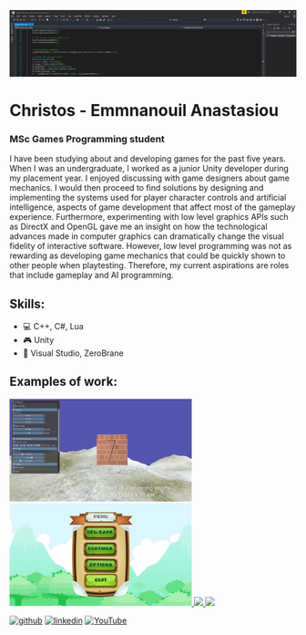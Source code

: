 ![MSc Games Programming student](https://github.com/hristomanos/hristomanos/blob/main/bannerCropped.jpg)

# Christos - Emmnanouil Anastasiou 
### MSc Games Programming student
I have been studying about and developing games for the past five years. When I was an undergraduate, I worked as a junior Unity 
developer during my placement year. I enjoyed discussing with game designers about game 
mechanics. I would then proceed to find solutions by designing and implementing the systems 
used for player character controls and artificial intelligence, aspects of game development that 
affect most of the gameplay experience. Furthermore, experimenting with low level graphics 
APIs such as DirectX and OpenGL gave me an insight on how the technological advances 
made in computer graphics can dramatically change the visual fidelity of interactive software. 
However, low level programming was not as rewarding as developing game mechanics 
that could be quickly shown to other people when playtesting. Therefore, my current aspirations are roles that 
include gameplay and AI programming.

## Skills:
* :computer: C++, C#, Lua 
* :video_game: Unity 
* :wrench: Visual Studio, ZeroBrane 
## Examples of work:
<a href="https://github.com/hristomanos/DirectX11">
<img src = "https://github.com/hristomanos/hristomanos/blob/main/DirectX11.gif" width = 320 /> 
 </a>
 <a href="https://bitbucket.org/Christomanos123/2dplatformer/src/master/">
<img src = "https://github.com/hristomanos/hristomanos/blob/main/2DPlatformer.gif" width = 320 />
</a>
 <a href="https://github.com/hristomanos/HoverCarAssociation">
<img src = "https://github.com/hristomanos/hristomanos/blob/main/HoverCar_Association_Demo_2.gif" width = 320 />
</a>
<a href="https://github.com/hristomanos/TheRageOfTheGods">
<img src = "https://github.com/hristomanos/hristomanos/blob/main/TheRageOfTheGods.gif" width = 320 />
</a>


[<img src='https://cdn.jsdelivr.net/npm/simple-icons@3.0.1/icons/github.svg' alt='github' height='40'>](https://github.com/hristomanos)  [<img src='https://cdn.jsdelivr.net/npm/simple-icons@3.0.1/icons/linkedin.svg' alt='linkedin' height='40'>](https://www.linkedin.com/in/christos-emmanouil-anastasiou-a34a5b113//)  [<img src='https://cdn.jsdelivr.net/npm/simple-icons@3.0.1/icons/youtube.svg' alt='YouTube' height='40'>](https://www.youtube.com/channel/UCorMiitmU_6padBpn4smrRA )  

